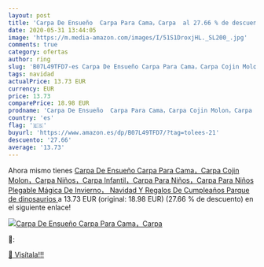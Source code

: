 ```yaml
---
layout: post
title: 'Carpa De Ensueño  Carpa Para Cama，Carpa  al 27.66 % de descuento'
date: 2020-05-31 13:44:05
image: 'https://m.media-amazon.com/images/I/51S1DroxjHL._SL200_.jpg'
comments: true
category: ofertas
author: ring
slug: 'B07L49TFD7-es Carpa De Ensueño Carpa Para Cama，Carpa Cojin Molon，Carpa...'
tags: navidad
actualPrice: 13.73 EUR
currency: EUR
price: 13.73
comparePrice: 18.98 EUR
prodname: 'Carpa De Ensueño  Carpa Para Cama，Carpa Cojin Molon，Carpa Niños，Carpa Infantil，Carpa Para Niños，Carpa Para Niños Plegable Mágica De Invierno， Navidad Y Regalos De Cumpleaños  Parque de dinosaurios '
country: 'es'
flag: '🇪🇸'
buyurl: 'https://www.amazon.es/dp/B07L49TFD7/?tag=tolees-21'
descuento: '27.66'
average: '13.73'
---
```


Ahora mismo tienes [Carpa De Ensueño  Carpa Para Cama，Carpa Cojin Molon，Carpa Niños，Carpa Infantil，Carpa Para Niños，Carpa Para Niños Plegable Mágica De Invierno， Navidad Y Regalos De Cumpleaños  Parque de dinosaurios ](https://www.amazon.es/dp/B07L49TFD7/?tag=tolees-21) a 13.73 EUR (original: 18.98 EUR) (27.66 %  de descuento) en el siguiente enlace!

[![Carpa De Ensueño  Carpa Para Cama，Carpa ](https://m.media-amazon.com/images/I/51S1DroxjHL._SL200_.jpg)](https://www.amazon.es/dp/B07L49TFD7/?tag=tolees-21)

🔎:


[🛒 Visítala!!!](https://www.amazon.es/dp/B07L49TFD7/?tag=tolees-21)
